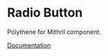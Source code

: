 # Radio Button

Polythene for Mithril component.

[Documentation](https://github.com/ArthurClemens/polythene/tree/master/docs/components/mithril/radio-button.md)
